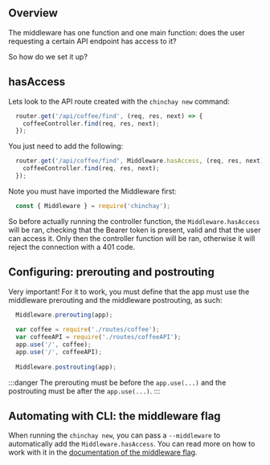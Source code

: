 ## Overview

The middleware has one function and one main function: does the user requesting a certain API endpoint has access to it?

So how do we set it up?

## hasAccess

Lets look to the API route created with the `chinchay new` command:

```javascript
  router.get('/api/coffee/find', (req, res, next) => {
    coffeeController.find(req, res, next);
  });
```

You just need to add the following:

```javascript
  router.get('/api/coffee/find', Middleware.hasAccess, (req, res, next) => {
    coffeeController.find(req, res, next);
  });
```

Note you must have imported the Middleware first:

```javascript
  const { Middleware } = require('chinchay');
```

So before actually running the controller function, the `Middleware.hasAccess` will be ran, checking that the Bearer token is present, valid and that the user can access it. Only then the controller function will be ran, otherwise it will reject the connection with a 401 code. 

## Configuring: prerouting and postrouting

Very important! For it to work, you must define that the app must use the middleware prerouting and the middleware postrouting, as such:


```javascript
  Middleware.prerouting(app);
  
  var coffee = require('./routes/coffee');
  var coffeeAPI = require('./routes/coffeeAPI');
  app.use('/', coffee);
  app.use('/', coffeeAPI);
  
  Middleware.postrouting(app);
```

:::danger
The prerouting must be before the `app.use(...)` and the postrouting must be after the `app.use(...)`. 
:::

## Automating with CLI: the middleware flag


When running the `chinchay new`, you can pass a `--middleware` to automatically add the `Middleware.hasAccess`. You can read more on how to work with it in the [documentation of the middleware flag](../docs/cli.html#the-middleware-flag).



